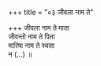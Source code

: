 +++
title = "०३ जीवला नाम ते"

+++
जीवला नाम ते माता  
जीवन्तो नाम ते पिता  
मारिषा नाम ते स्वसा  
न (…) ॥